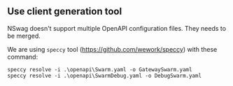 Use client generation tool
--------------------------

NSwag doesn't support multiple OpenAPI configuration files. They needs to be merged.

We are using `speccy` tool (https://github.com/wework/speccy) with these command:

```
speccy resolve -i .\openapi\Swarm.yaml -o GatewaySwarm.yaml
speccy resolve -i .\openapi\SwarmDebug.yaml -o DebugSwarm.yaml
```
